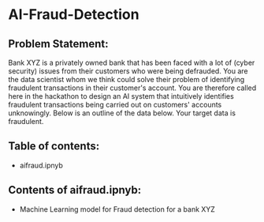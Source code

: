 # AI-Fraud-Detection

## Problem Statement:
Bank XYZ is a privately owned bank that has been faced with a lot of (cyber security)  issues from their customers who were being defrauded. You are the data scientist whom we think could solve their problem of identifying fraudulent transactions in their customer's account. You are therefore called here in the hackathon to design an AI system that intuitively identifies fraudulent transactions being carried out on customers' accounts unknowingly. Below is an outline of the data below. Your target data is fraudulent.

## Table of contents:
- aifraud.ipnyb

## Contents of aifraud.ipnyb:
- Machine Learning model for Fraud detection for a bank XYZ

